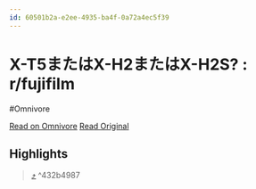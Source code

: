 ```yaml
---
id: 60501b2a-e2ee-4935-ba4f-0a72a4ec5f39
---
```


# X-T5またはX-H2またはX-H2S? : r/fujifilm
#Omnivore

[Read on Omnivore](https://omnivore.app/me/x-t-5-x-h-2-x-h-2-s-r-fujifilm-19113687f84)
[Read Original](https://www.reddit.com/r/fujifilm/comments/1bcsoab/xt5_or_xh2_or_xh2s/)


## Highlights

>  [⤴️](https://omnivore.app/me/x-t-5-x-h-2-x-h-2-s-r-fujifilm-19113687f84#432b4987-1dff-42c2-82f7-6d476eba7386)  ^432b4987

